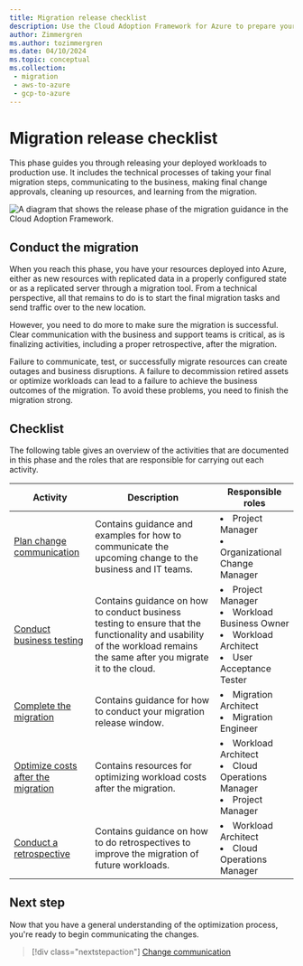 ```yaml
---
title: Migration release checklist
description: Use the Cloud Adoption Framework for Azure to prepare your migrated workload and assets to be promoted to production.
author: Zimmergren
ms.author: tozimmergren
ms.date: 04/10/2024
ms.topic: conceptual
ms.collection: 
 - migration
 - aws-to-azure
 - gcp-to-azure
---
```


# Migration release checklist

This phase guides you through releasing your deployed workloads to production use. It includes the technical processes of taking your final migration steps, communicating to the business, making final change approvals, cleaning up resources, and learning from the migration.

![A diagram that shows the release phase of the migration guidance in the Cloud Adoption Framework.](../media/migrate-release.svg)

## Conduct the migration

When you reach this phase, you have your resources deployed into Azure, either as new resources with replicated data in a properly configured state or as a replicated server through a migration tool. From a technical perspective, all that remains to do is to start the final migration tasks and send traffic over to the new location.

However, you need to do more to make sure the migration is successful. Clear communication with the business and support teams is critical, as is finalizing activities, including a proper retrospective, after the migration.

Failure to communicate, test, or successfully migrate resources can create outages and business disruptions. A failure to decommission retired assets or optimize workloads can lead to a failure to achieve the business outcomes of the migration. To avoid these problems, you need to finish the migration strong.

## Checklist

The following table gives an overview of the activities that are documented in this phase and the roles that are responsible for carrying out each activity.

|Activity|Description|Responsible roles|
|---|---|---|
|[Plan change communication](./change-communication.md)|Contains guidance and examples for how to communicate the upcoming change to the business and IT teams.|<li>Project Manager<br><li>Organizational Change Manager|
|[Conduct business testing](./business-test.md)|Contains guidance on how to conduct business testing to ensure that the functionality and usability of the workload remains the same after you migrate it to the cloud.|<li>Project Manager<br><li>Workload Business Owner<br><li>Workload Architect<br><li>User Acceptance Tester|
|[Complete the migration](./complete-migration.md)|Contains guidance for how to conduct your migration release window.|<li>Migration Architect<br><li>Migration Engineer|
|[Optimize costs after the migration](./optimize-cost-after-migration.md)|Contains resources for optimizing workload costs after the migration.|<li>Workload Architect<br><li>Cloud Operations Manager<br><li>Project Manager|
|[Conduct a retrospective](./retrospective.md)|Contains guidance on how to do retrospectives to improve the migration of future workloads.|<li>Workload Architect<br><li>Cloud Operations Manager|

## Next step

Now that you have a general understanding of the optimization process, you're ready to begin communicating the changes.

> [!div class="nextstepaction"]
> [Change communication](./change-communication.md)
